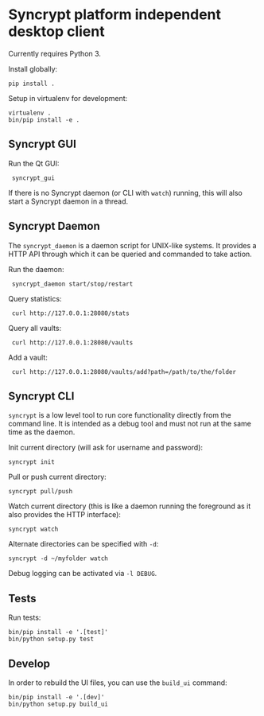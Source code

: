 # Syncrypt platform independent desktop client

Currently requires Python 3.

Install globally:

    pip install .

Setup in virtualenv for development:

    virtualenv .
    bin/pip install -e .

## Syncrypt GUI

Run the Qt GUI:

     syncrypt_gui

If there is no Syncrypt daemon (or CLI with ``watch``) running, this will also
start a Syncrypt daemon in a thread.

## Syncrypt Daemon

The ``syncrypt_daemon`` is a daemon script for UNIX-like systems. It provides
a HTTP API through which it can be queried and commanded to take action.

Run the daemon:

     syncrypt_daemon start/stop/restart

Query statistics:

     curl http://127.0.0.1:28080/stats

Query all vaults:

     curl http://127.0.0.1:28080/vaults

Add a vault:

     curl http://127.0.0.1:28080/vaults/add?path=/path/to/the/folder

## Syncrypt CLI

``syncrypt`` is a low level tool to run core functionality directly from
the command line. It is intended as a debug tool and must not run at the same
time as the daemon.

Init current directory (will ask for username and password):

    syncrypt init

Pull or push current directory:

    syncrypt pull/push

Watch current directory (this is like a daemon running the foreground as it
also provides the HTTP interface):

    syncrypt watch

Alternate directories can be specified with ``-d``:

    syncrypt -d ~/myfolder watch

Debug logging can be activated via ``-l DEBUG``.

## Tests

Run tests:

    bin/pip install -e '.[test]'
    bin/python setup.py test

## Develop

In order to rebuild the UI files, you can use the ``build_ui`` command:

    bin/pip install -e '.[dev]'
    bin/python setup.py build_ui
